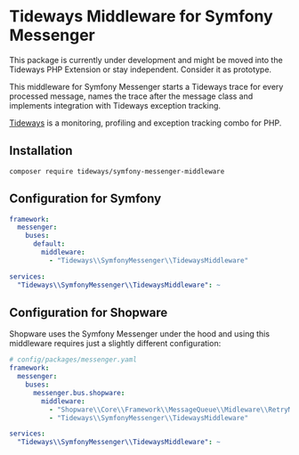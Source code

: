 # Tideways Middleware for Symfony Messenger

This package is currently under development and might be moved into the
Tideways PHP Extension or stay independent. Consider it as prototype.

This middleware for Symfony Messenger starts a Tideways trace for every
processed message, names the trace after the message class and implements
integration with Tideways exception tracking.

[Tideways](https://tideways.com) is a monitoring, profiling and exception tracking combo for PHP.

## Installation

```
composer require tideways/symfony-messenger-middleware
```

## Configuration for Symfony

```yaml
framework:
  messenger:
    buses:
      default:
        middleware:
          - "Tideways\\SymfonyMessenger\\TidewaysMiddleware"

services:
  "Tideways\\SymfonyMessenger\\TidewaysMiddleware": ~
```

## Configuration for Shopware

Shopware uses the Symfony Messenger under the hood and using this middleware
requires just a slightly different configuration:

```yaml
# config/packages/messenger.yaml
framework:
  messenger:
    buses:
      messenger.bus.shopware:
        middleware:
          - "Shopware\\Core\\Framework\\MessageQueue\\Midleware\\RetryMiddleware"
          - "Tideways\\SymfonyMessenger\\TidewaysMiddleware"

services:
  "Tideways\\SymfonyMessenger\\TidewaysMiddleware": ~
```
